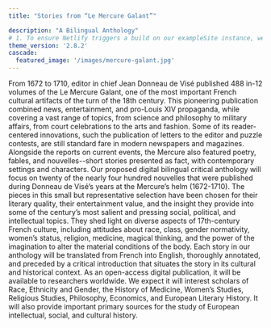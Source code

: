 ```yaml
---
title: "Stories from “Le Mercure Galant”"

description: "A Bilingual Anthology"
# 1. To ensure Netlify triggers a build on our exampleSite instance, we need to change a file in the exampleSite directory.
theme_version: '2.8.2'
cascade:
  featured_image: '/images/mercure-galant.jpg'
---
```



From 1672 to 1710, editor in chief Jean Donneau de Visé published 488 in-12 volumes of the Le Mercure Galant, one of the most important French cultural artifacts of the turn of the 18th century. This pioneering publication combined news, entertainment, and pro-Louis XIV propaganda, while covering a vast range of topics, from science and philosophy to military affairs, from court celebrations to the arts and fashion. Some of its reader-centered innovations, such the publication of letters to the editor and puzzle contests, are still standard fare in modern newspapers and magazines. Alongside the reports on current events, the Mercure also featured poetry, fables, and nouvelles--short stories presented as fact, with contemporary settings and characters. Our proposed digital bilingual critical anthology will focus on twenty of the nearly four hundred nouvelles that were published during Donneau de Visé’s years at the Mercure’s helm (1672-1710). The pieces in this small but representative selection have been chosen for their literary quality, their entertainment value, and the insight they provide into some of the century’s most salient and pressing social, political, and intellectual topics. They shed light on diverse aspects of 17th-century French culture, including attitudes about race, class, gender normativity, women’s status, religion, medicine, magical thinking, and the power of the imagination to alter the material conditions of the body. Each story in our anthology will be translated from French into English, thoroughly annotated, and preceded by a critical introduction that situates the story in its cultural and historical context. As an open-access digital publication, it will be available to researchers worldwide. We expect it will interest scholars of Race, Ethnicity and Gender, the History of Medicine, Women’s Studies, Religious Studies, Philosophy, Economics, and European Literary History. It will also provide important primary sources for the study of European intellectual, social, and cultural history.


